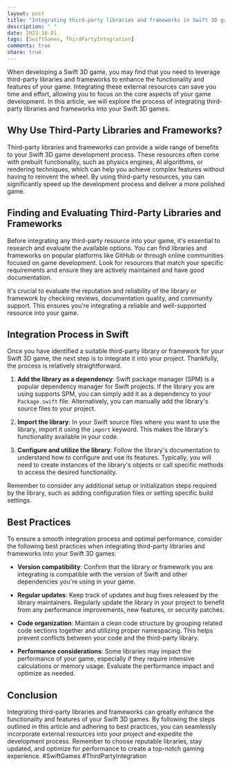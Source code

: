 ```yaml
---
layout: post
title: "Integrating third-party libraries and frameworks in Swift 3D games"
description: " "
date: 2023-10-01
tags: [SwiftGames, ThirdPartyIntegration]
comments: true
share: true
---
```


When developing a Swift 3D game, you may find that you need to leverage third-party libraries and frameworks to enhance the functionality and features of your game. Integrating these external resources can save you time and effort, allowing you to focus on the core aspects of your game development. In this article, we will explore the process of integrating third-party libraries and frameworks into your Swift 3D games.

## Why Use Third-Party Libraries and Frameworks? ##
Third-party libraries and frameworks can provide a wide range of benefits to your Swift 3D game development process. These resources often come with prebuilt functionality, such as physics engines, AI algorithms, or rendering techniques, which can help you achieve complex features without having to reinvent the wheel. By using third-party resources, you can significantly speed up the development process and deliver a more polished game.

## Finding and Evaluating Third-Party Libraries and Frameworks ##
Before integrating any third-party resource into your game, it's essential to research and evaluate the available options. You can find libraries and frameworks on popular platforms like GitHub or through online communities focused on game development. Look for resources that match your specific requirements and ensure they are actively maintained and have good documentation.

It's crucial to evaluate the reputation and reliability of the library or framework by checking reviews, documentation quality, and community support. This ensures you're integrating a reliable and well-supported resource into your game.

## Integration Process in Swift ##
Once you have identified a suitable third-party library or framework for your Swift 3D game, the next step is to integrate it into your project. Thankfully, the process is relatively straightforward.

1. **Add the library as a dependency**: Swift package manager (SPM) is a popular dependency manager for Swift projects. If the library you are using supports SPM, you can simply add it as a dependency to your `Package.swift` file. Alternatively, you can manually add the library's source files to your project.

2. **Import the library**: In your Swift source files where you want to use the library, import it using the `import` keyword. This makes the library's functionality available in your code.

3. **Configure and utilize the library**: Follow the library's documentation to understand how to configure and use its features. Typically, you will need to create instances of the library's objects or call specific methods to access the desired functionality.

Remember to consider any additional setup or initialization steps required by the library, such as adding configuration files or setting specific build settings.

## Best Practices ##
To ensure a smooth integration process and optimal performance, consider the following best practices when integrating third-party libraries and frameworks into your Swift 3D games:

- **Version compatibility**: Confirm that the library or framework you are integrating is compatible with the version of Swift and other dependencies you're using in your game.

- **Regular updates**: Keep track of updates and bug fixes released by the library maintainers. Regularly update the library in your project to benefit from any performance improvements, new features, or security patches.

- **Code organization**: Maintain a clean code structure by grouping related code sections together and utilizing proper namespacing. This helps prevent conflicts between your code and the third-party library.

- **Performance considerations**: Some libraries may impact the performance of your game, especially if they require intensive calculations or memory usage. Evaluate the performance impact and optimize as needed.

## Conclusion ##
Integrating third-party libraries and frameworks can greatly enhance the functionality and features of your Swift 3D games. By following the steps outlined in this article and adhering to best practices, you can seamlessly incorporate external resources into your project and expedite the development process. Remember to choose reputable libraries, stay updated, and optimize for performance to create a top-notch gaming experience. #SwiftGames #ThirdPartyIntegration